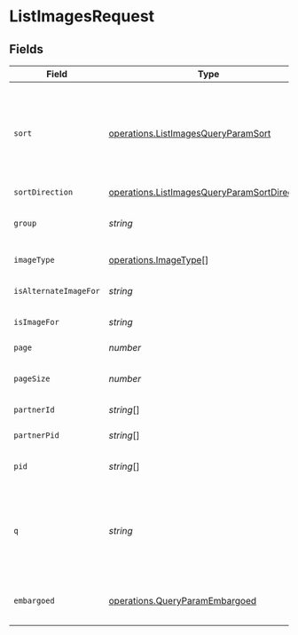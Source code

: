 # ListImagesRequest


## Fields

| Field                                                                                                        | Type                                                                                                         | Required                                                                                                     | Description                                                                                                  |
| ------------------------------------------------------------------------------------------------------------ | ------------------------------------------------------------------------------------------------------------ | ------------------------------------------------------------------------------------------------------------ | ------------------------------------------------------------------------------------------------------------ |
| `sort`                                                                                                       | [operations.ListImagesQueryParamSort](../../models/operations/listimagesqueryparamsort.md)                   | :heavy_minus_sign:                                                                                           | Sorts:<br/>* group_position: sort numerically by position, ascending only<br/>* pid: sort alphabetically by PID<br/> |
| `sortDirection`                                                                                              | [operations.ListImagesQueryParamSortDirection](../../models/operations/listimagesqueryparamsortdirection.md) | :heavy_minus_sign:                                                                                           | Sort direction                                                                                               |
| `group`                                                                                                      | *string*                                                                                                     | :heavy_minus_sign:                                                                                           | filter for images belonging to the given group (i.e. Gallery)                                                |
| `imageType`                                                                                                  | [operations.ImageType](../../models/operations/imagetype.md)[]                                               | :heavy_minus_sign:                                                                                           | filter for images by type                                                                                    |
| `isAlternateImageFor`                                                                                        | *string*                                                                                                     | :heavy_minus_sign:                                                                                           | filter for alternate images by entity PID                                                                    |
| `isImageFor`                                                                                                 | *string*                                                                                                     | :heavy_minus_sign:                                                                                           | filter for images by entity PID                                                                              |
| `page`                                                                                                       | *number*                                                                                                     | :heavy_minus_sign:                                                                                           | which page of results to return                                                                              |
| `pageSize`                                                                                                   | *number*                                                                                                     | :heavy_minus_sign:                                                                                           | number of results in each page                                                                               |
| `partnerId`                                                                                                  | *string*[]                                                                                                   | :heavy_minus_sign:                                                                                           | filter for images by partner ID                                                                              |
| `partnerPid`                                                                                                 | *string*[]                                                                                                   | :heavy_minus_sign:                                                                                           | filter for images by partner PID                                                                             |
| `pid`                                                                                                        | *string*[]                                                                                                   | :heavy_minus_sign:                                                                                           | filter for subset of images having given PID                                                                 |
| `q`                                                                                                          | *string*                                                                                                     | :heavy_minus_sign:                                                                                           | filter for subset of images matching supplied keyword/phrase (boolean operators permitted)                   |
| `embargoed`                                                                                                  | [operations.QueryParamEmbargoed](../../models/operations/queryparamembargoed.md)                             | :heavy_minus_sign:                                                                                           | Control return of embargoed items (undocumented)                                                             |